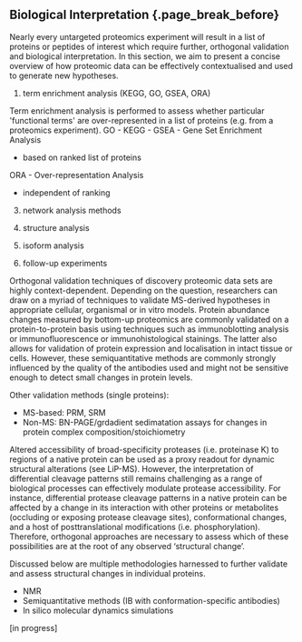 ## Biological Interpretation {.page_break_before}

Nearly every untargeted proteomics experiment will result in a list of proteins or peptides of interest which require further, orthogonal validation and biological interpretation.
In this section, we aim to present a concise overview of how proteomic data can be effectively contextualised and used to generate new hypotheses. 

1. term enrichment analysis (KEGG, GO, GSEA, ORA)

Term enrichment analysis is performed to assess whether particular 'functional terms' are over-represented in a list of proteins (e.g. from a proteomics experiment). 
GO -
KEGG - 
GSEA - Gene Set Enrichment Analysis

- based on ranked list of proteins

ORA - Over-representation Analysis

- independent of ranking 

3. network analysis methods
4. structure analysis
5. isoform analysis

5. follow-up experiments

Orthogonal validation techniques of discovery proteomic data sets are highly context-dependent.
Depending on the question, researchers can draw on a myriad of techniques to validate MS-derived hypotheses in appropriate cellular, organismal or in vitro models. 
Protein abundance changes measured by bottom-up proteomics are commonly validated on a protein-to-protein basis using techniques such as immunoblotting analysis or immunofluorescence or immunohistological stainings. 
The latter also allows for validation of protein expression and localisation in intact tissue or cells. 
However, these semiquantitative methods are commonly strongly influenced by the quality of the antibodies used and might not be sensitive enough to detect small changes in protein levels. 

Other validation methods (single proteins): 
-	MS-based: PRM, SRM
- Non-MS: BN-PAGE/grdadient sedimatation assays for changes in protein complex composition/stoichiometry

Altered accessibility of broad-specificity proteases (i.e. proteinase K) to regions of a native protein can be used as a proxy readout for dynamic structural alterations (see LiP-MS). However, the interpretation of differential cleavage patterns still remains challenging as a range of biological processes can effectively modulate protease accessibility. For instance, differential protease cleavage patterns in a native protein can be affected by a change in its interaction with other proteins or metabolites (occluding or exposing protease cleavage sites), conformational changes, and a host of posttranslational modifications (i.e. phosphorylation). Therefore, orthogonal approaches are necessary to assess which of these possibilities are at the root of any observed ‘structural change’. 

Discussed below are multiple methodologies harnessed to further validate and assess structural changes in individual proteins.

-	NMR
-	Semiquantitative methods (IB with conformation-specific antibodies)
-	In silico molecular dynamics simulations 


[in progress]
